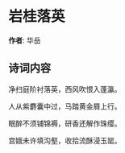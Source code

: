 # 岩桂落英

**作者**: 华岳

## 诗词内容

净扫庭阶衬落英，西风吹恨入蓬瀛。

人从紫麝囊中过，马踏黄金屑上行。

眠醉不须铺锦褥，研香还解作珠缨。

宫娥未许填沟壑，收拾流酥浸玉罂。

